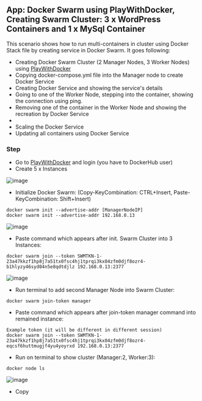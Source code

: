 ## App: Docker Swarm using PlayWithDocker, Creating Swarm Cluster: 3 x WordPress Containers and 1 x MySql Container

This scenario shows how to run multi-containers in cluster using Docker Stack file by creating service in Docker Swarm. It goes following:
- Creating Docker Swarm Cluster (2 Manager Nodes, 3 Worker Nodes) using [PlayWithDocker](https://labs.play-with-docker.com/)
- Copying docker-compose.yml file into the Manager node to create Docker Service
- Creating Docker Service and showing the service's details
- Going to one of the Worker Node, stepping into the container, showing the connection using ping.
- Removing one of the container in the Worker Node and showing the recreation by Docker Service
-
- Scaling the Docker Service
- Updating all containers using Docker Service 

### Step

- Go to [PlayWithDocker](https://labs.play-with-docker.com/) and login (you have to DockerHub user)
- Create 5 x Instances

![image](https://user-images.githubusercontent.com/10358317/113414275-edf01100-93bc-11eb-92cb-c64b63882ea9.png)

- Initialize Docker Swarm: (Copy-KeyCombination: CTRL+Insert, Paste-KeyCombination: Shift+Insert)
```
docker swarm init --advertise-addr [ManagerNodeIP]
docker swarm init --advertise-addr 192.168.0.13 
```
![image](https://user-images.githubusercontent.com/10358317/113414610-aae26d80-93bd-11eb-8358-a4790583b3b5.png)

- Paste command which appears after init. Swarm Cluster into 3 Instances:
```
docker swarm join --token SWMTKN-1-23a47kkzf1hp8j7a51tx0fsc4hj1tprqi3kx04zfm0djf8ozr4-b1hlyzy46syd04n5e8qdtdjlz 192.168.0.13:2377
```
![image](https://user-images.githubusercontent.com/10358317/113415691-0ada1380-93c0-11eb-8f1d-11da8c29eab2.png)

- Run terminal to add second Manager Node into Swarm Cluster:
```
docker swarm join-token manager
```
- Paste command which appears after join-token manager command into remained instance: 
```
Example token (it will be different in different session)
docker swarm join --token SWMTKN-1-23a47kkzf1hp8j7a51tx0fsc4hj1tprqi3kx04zfm0djf8ozr4-eqcsf6huttmugjf4yu4yoyrxd 192.168.0.13:2377
```
- Run on terminal to show cluster (Manager:2, Worker:3):
```
docker node ls
```
![image](https://user-images.githubusercontent.com/10358317/113415443-8091af80-93bf-11eb-8454-a2f3341d81a0.png)

- Copy 


